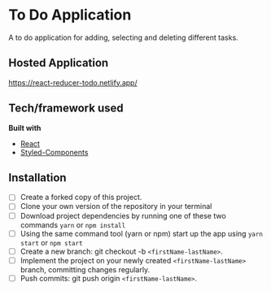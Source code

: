 # To Do Application 
A to do application for adding, selecting and deleting different tasks. 

## Hosted Application
https://react-reducer-todo.netlify.app/

## Tech/framework used
<b>Built with</b>
- [React](https://reactjs.org/)
- [Styled-Components](https://styled-components.com/)

## Installation
- [ ] Create a forked copy of this project.
- [ ] Clone your own version of the repository in your terminal
- [ ] Download project dependencies by running one of these two commands `yarn` or `npm install`
- [ ] Using the same command tool (yarn or npm) start up the app using `yarn start` or `npm start`
- [ ] Create a new branch: git checkout -b `<firstName-lastName>`.
- [ ] Implement the project on your newly created `<firstName-lastName>` branch, committing changes regularly.
- [ ] Push commits: git push origin `<firstName-lastName>`.
